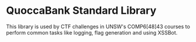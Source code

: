 # QuoccaBank Standard Library
This library is used by CTF challenges in UNSW's COMP6[48]43 courses to perform common tasks like logging, flag generation and using XSSBot.